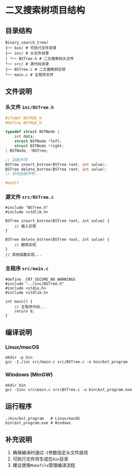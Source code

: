 # 二叉搜索树项目结构

## 目录结构

```
Binary_search_tree/
├── bin/ # 可执行文件目录
├── inc/ # 头文件目录
│ └── BSTree.h # 二叉搜索树头文件
└── src/ # 源代码目录
├── BSTree.c # 二叉搜索树实现
└── main.c # 主程序文件
```

## 文件说明

### 头文件 `inc/BSTree.h`
```c
#ifndef BSTREE_H
#define BSTREE_H

typedef struct BSTNode {
    int data;
    struct BSTNode *left;
    struct BSTNode *right;
} BSTNode, *BSTree;

// 函数声明
BSTree insert_bstree(BSTree root, int value);
BSTree delete_bstree(BSTree root, int value);
// 其他函数声明...

#endif
```

### 源文件 `src/BSTree.c`

```
#include "BSTree.h"
#include <stdlib.h>

BSTree insert_bstree(BSTree root, int value) {
    // 插入实现
}

BSTree delete_bstree(BSTree root, int value) {
    // 删除实现
}
// 其他函数实现...
```

### 主程序 `src/main.c`

```
#define _CRT_SECURE_NO_WARNINGS
#include "../inc/BSTree.h"
#include <stdio.h>
#include <stdlib.h>

int main() {
    // 主程序代码...
    return 0;
}
```

## 编译说明

### Linux/macOS

```
mkdir -p bin
gcc -I./inc src/main.c src/BSTree.c -o bin/bst_program
```

### Windows (MinGW)

```
mkdir bin
gcc -Iinc src\main.c src\BSTree.c -o bin\bst_program.exe
```

## 运行程序

```
./bin/bst_program   # Linux/macOS
bin\bst_program.exe # Windows
```

## 补充说明

1. 确保编译时通过`-I`参数指定头文件路径
2. 可执行文件将生成在`bin`目录
3. 建议使用`Makefile`管理编译流程

